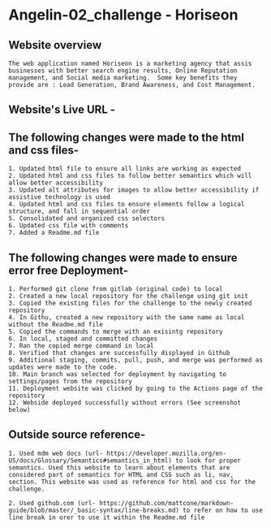 # Angelin-02_challenge - Horiseon

## Website overview
    The web application named Horiseon is a marketing agency that assis businesses with better search engine results, Online Reputation management, and Social media marketing.  Some key benefits they provide are : Lead Generation, Brand Awareness, and Cost Management.

## Website's Live URL - 
    

## The following changes were made to the html and css files-

    1. Updated html file to ensure all links are working as expected
    2. Updated html and css files to follow better semantics which will allow better accessibility
    3. Updated alt attributes for images to allow better accessibility if assistive technology is used
    4. Updated html and css files to ensure elements follow a logical structure, and fall in sequential order
    5. Consolidated and organized css selectors
    6. Updated css file with comments
    7. Added a Readme.md file


## The following changes were made to ensure error free Deployment-

    1. Performed git clone from gitlab (original code) to local
    2. Created a new local repository for the challenge using git init
    3. Copied the existing files for the challenge to the newly created repository
    4. In Githu, created a new repository with the same name as local without the Readme.md file
    5. Copied the commands to merge with an exisintg repository
    6. In local, staged and committed changes
    7. Ran the copied merge command in local
    8. Verified that changes are successfully displayed in Github
    9. Additional staging, commits, pull, push, and merge was performed as updates were made to the code.
    10. Main branch was selected for deployment by navigating to settings/pages from the repository
    11. Deployment website was clicked by going to the Actions page of the repository
    12. Webside deployed successfully without errors (See screenshot below)
    



## Outside source reference-

    1. Used mdm web docs (url- https://developer.mozilla.org/en-US/docs/Glossary/Semantics#semantics_in_html) to look for proper semantics. Used this website to learn about elements that are considered part of semantics for HTML and CSS such as li, nav, section. This website was used as reference for html and css for the challenge.

    2. Used github.com (url- https://github.com/mattcone/markdown-guide/blob/master/_basic-syntax/line-breaks.md) to refer on how to use line break in orer to use it within the Readme.md file 
